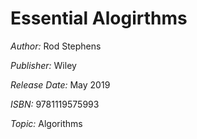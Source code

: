 # Essential Alogirthms

*Author:* Rod Stephens

*Publisher:* Wiley

*Release Date:* May 2019

*ISBN:* 9781119575993

*Topic:* Algorithms